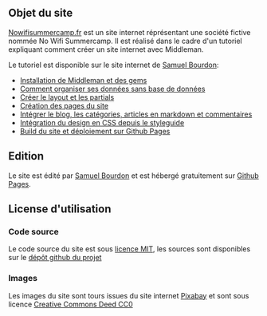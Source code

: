 ## Objet du site
[Nowifisummercamp.fr](http://nowifisummercamp.fr) est un site internet réprésentant une société fictive nommée No Wifi Summercamp. Il est réalisé dans le cadre d'un tutoriel expliquant comment créer un site internet avec Middleman.

Le tutoriel est disponible sur le site internet de [Samuel Bourdon](http://samuelbourdon.com/):

* [Installation de Middleman et des gems](http://samuelbourdon.com//tuto-middleman-installer-middleman/)
* [Comment organiser ses données sans base de données](http://samuelbourdon.com//tuto-middleman-organiser-ses-donnees/)
* [Créer le layout et les partials](http://samuelbourdon.com//tuto-middleman-utiliser-les-layouts-et-partials/)
* [Création des pages du site](http://samuelbourdon.com//tuto-middleman-creation-des-pages/)
* [Intégrer le blog, les catégories, articles en markdown et commentaires](http://samuelbourdon.com//tuto-middleman-ajouter-un-blog/)
* [Intégration du design en CSS depuis le styleguide](http://samuelbourdon.com//tuto-middleman-ajouter-un-peu-de-css/)
* [Build du site et déploiement sur Github Pages](http://samuelbourdon.com//tuto-middleman-deployer_son_site/)

## Edition
Le site est édité par [Samuel Bourdon](http://samuelbourdon.com) et est hébergé gratuitement sur [Github Pages](http://github.io).

## License d'utilisation

### Code source
Le code source du site est sous [licence MIT](http://opensource.org/licenses/MIT), les sources sont disponibles sur le [dépôt github du projet](https://github.com/nowifisummercamp/nowifisummercamp.github.io)

### Images
Les images du site sont tours issues du site internet [Pixabay](https://pixabay.com) et sont sous licence [Creative Commons Deed CC0](https://creativecommons.org/publicdomain/zero/1.0/deed.fr)
